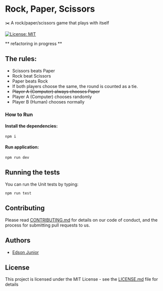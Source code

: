 # Rock, Paper, Scissors

✂️ A rock/paper/scissors game that plays with itself

[![License: MIT](https://img.shields.io/badge/License-MIT-yellow.svg)](LICENSE.md)

** refactoring in progress **

## The rules:

- Scissors beats Paper
- Rock beat Scissors
- Paper beats Rock
- If both players choose the same, the round is counted as a tie.
- ~~Player A (Computer) always chooses Paper~~
- Player A (Computer) chooses randomly
- Player B (Human) chooses normally

### How to Run

#### Install the dependencies:
```
npm i
```
#### Run application:
```
npm run dev
```

## Running the tests

You can run the Unit tests by typing:
```
npm run test
```

## Contributing

Please read [CONTRIBUTING.md](CONTRIBUTING.md) for details on our code of conduct, and the process for submitting pull requests to us.

## Authors

* [Edson Junior](https://github.com/edson-junior)

## License

This project is licensed under the MIT License - see the [LICENSE.md](LICENSE.md) file for details
